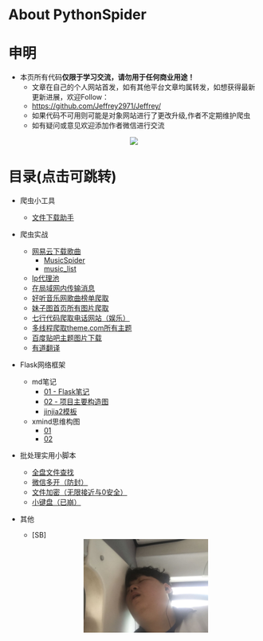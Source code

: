 # About PythonSpider

# 申明
* 本页所有代码**仅限于学习交流，请勿用于任何商业用途！**
  * 文章在自己的个人网站首发，如有其他平台文章均属转发，如想获得最新更新进展，欢迎Follow：
  * https://github.com/Jeffrey2971/Jeffrey/
  * 如果代码不可用则可能是对象网站进行了更改升级,作者不定期维护爬虫
  * 如有疑问或意见欢迎添加作者微信进行交流
<div align=center><img width="250" src="https://github.com/Jeffrey2971/Jeffrey/blob/master/readme/mycode_1.jpg"/></div>

# 目录(点击可跳转)
* 爬虫小工具
  * [文件下载助手](https://github.com/Jeffrey2971/Jeffrey/blob/master/download.py)
* 爬虫实战
  * [网易云下载歌曲](https://github.com/Jeffrey2971/Jeffrey/tree/master/wangyiyunSpider)
    * [MusicSpider](https://github.com/Jeffrey2971/Jeffrey/blob/master/wangyiyunSpider/MusicSpder.py)
    * [music_list](https://github.com/Jeffrey2971/Jeffrey/blob/master/wangyiyunSpider/music_list.txt)
  * [Ip代理池](https://github.com/Jeffrey2971/Jeffrey/blob/master/Ip_proxy.py)
  * [在局域网内传输消息](https://github.com/Jeffrey2971/Jeffrey/blob/master/msg_socket.py)
  * [好听音乐网歌曲榜单爬取](https://github.com/Jeffrey2971/Jeffrey/blob/master/musicSpider.py)
  * [妹子图首页所有图片爬取](https://github.com/Jeffrey2971/Jeffrey/blob/master/mzituSpider.py)
  * [七行代码爬取电话网站（娱乐）](https://github.com/Jeffrey2971/Jeffrey/blob/master/tellphone.py)
  * [多线程爬取theme.com所有主题](https://github.com/Jeffrey2971/Jeffrey/blob/master/theme.py)
  * [百度贴吧主题图片下载](https://github.com/Jeffrey2971/Jeffrey/blob/master/tiebaSpider.py)
  * [有道翻译](https://github.com/Jeffrey2971/Jeffrey/blob/master/youdaoSpider.py)
* Flask网络框架
  * md笔记
    * [01 - Flask笔记](https://github.com/Jeffrey2971/Jeffrey/blob/master/md/Flask%E7%AC%94%E8%AE%B0.md)
    * [02 - 项目主要构造图](https://github.com/Jeffrey2971/Jeffrey/blob/master/md/Flask%20%E9%A1%B9%E7%9B%AE%E6%96%87%E4%BB%B6%E4%B8%BB%E8%A6%81%E5%AD%98%E6%94%BE%E8%AF%A6%E6%83%85.md)
    * [jinjia2模板](https://github.com/Jeffrey2971/Jeffrey/blob/master/md/Jinja2%E6%A8%A1%E6%9D%BF.md)
  * xmind思维构图
    * [01](https://github.com/Jeffrey2971/Jeffrey/blob/master/xmind/Flask_note_01.xmind)
    * [02](https://github.com/Jeffrey2971/Jeffrey/blob/master/xmind/Flask_note_02.xmind)
    
  
    
* 批处理实用小脚本
  * [全盘文件查找](https://github.com/Jeffrey2971/Jeffrey/blob/master/bat/find.cmd)
  * [微信多开（防封）](https://github.com/Jeffrey2971/Jeffrey/blob/master/bat/wechats.cmd)
  * [文件加密（无限接近与0安全）](https://github.com/Jeffrey2971/Jeffrey/blob/master/bat/Folder_enc)
  * [小键盘（已崩）](https://github.com/Jeffrey2971/Jeffrey/blob/master/bat/keyboard)
  
  
* 其他
  * [SB]<div align=center><img width="250" src="https://github.com/Jeffrey2971/Jeffrey/blob/master/readme/pig.jpg"/></div>

